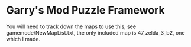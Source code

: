 Garry's Mod Puzzle Framework
==============

You will need to track down the maps to use this, see gamemode/NewMapList.txt, the only included map is 47_zelda_3_b2, one which I made.